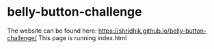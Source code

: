 # belly-button-challenge
The website can be found here: https://shridhik.github.io/belly-button-challenge/
This page is running index.html
